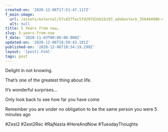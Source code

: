 ```yaml
---
created-on: '2020-12-06T17:51:47.117Z'
f_main-image:
  url: /assets/external/5fcd27fac5fd297d2eb1b193_adobestock_356464906-min.jpeg
  alt: null
title: 5 Years from now…
slug: 5-years-from-now
f_date: '2020-11-03T00:00:00.000Z'
updated-on: '2020-12-06T18:50:43.181Z'
published-on: '2020-12-06T18:54:19.299Z'
layout: '[post].html'
tags: post
---
```


Delight in not knowing.

That’s one of the greatest thing about life.

It’s wonderful surprises...

Only look back to see how far you have come 

Remember you are under no obligation to be the same person you were 5 minutes ago

#Zest2 #Zest2Rec #RajNasta #HereAndNow #TuesdayThoughts
